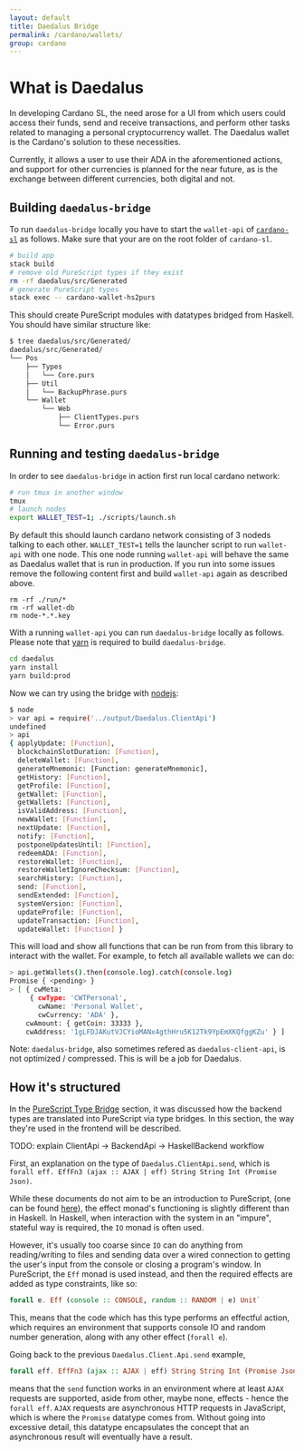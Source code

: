 ```yaml
---
layout: default
title: Daedalus Bridge
permalink: /cardano/wallets/
group: cardano
---
```

[//]: # (Reviewed at e74b95fd7e04b43c03198dbed0f8599d53df5235)

# What is Daedalus

In developing Cardano SL, the need arose for a UI from which users could access
their funds, send and receive transactions, and perform other tasks related to
managing a personal cryptocurrency wallet. The Daedalus wallet is the Cardano's
solution to these necessities.

Currently, it allows a user to use their ADA in the aforementioned actions, and
support for other currencies is planned for the near future, as is the exchange
between different currencies, both digital and not.

## Building `daedalus-bridge`

To run `daedalus-bridge` locally you have to start the `wallet-api` of [`cardano-sl`](https://github.com/input-output-hk/cardano-sl/) as follows. Make sure that your are on the root folder of `cardano-sl`.

```bash
# build app
stack build
# remove old PureScript types if they exist
rm -rf daedalus/src/Generated
# generate PureScript types
stack exec -- cardano-wallet-hs2purs
```

This should create PureScript modules with datatypes bridged from Haskell. You should have similar structure like:

```bash
$ tree daedalus/src/Generated/
daedalus/src/Generated/
└── Pos
    ├── Types
    │   └── Core.purs
    ├── Util
    │   └── BackupPhrase.purs
    └── Wallet
        └── Web
            ├── ClientTypes.purs
            └── Error.purs
```

## Running and testing `daedalus-bridge`

In order to see `daedalus-bridge` in action first run local cardano network:

```bash
# run tmux in another window
tmux
# launch nodes
export WALLET_TEST=1; ./scripts/launch.sh
```

By default this should launch cardano network consisting of 3 nodeds talking to each other. `WALLET_TEST=1` tells the launcher script to run `wallet-api` with one node. This one node running `wallet-api` will behave the same as Daedalus wallet that is run in production. If you run into some issues remove the following content first and build `wallet-api` again as described above.

```
rm -rf ./run/*
rm -rf wallet-db
rm node-*.*.key
```

With a running `wallet-api` you can run `daedalus-bridge` locally as follows.
Please note that [yarn](https://yarnpkg.com/) is required to build `daedalus-bridge`.

```bash
cd daedalus
yarn install
yarn build:prod
```

Now we can try using the bridge with [nodejs](https://nodejs.org/):

```bash
$ node
> var api = require('../output/Daedalus.ClientApi')
undefined
> api
{ applyUpdate: [Function],
  blockchainSlotDuration: [Function],
  deleteWallet: [Function],
  generateMnemonic: [Function: generateMnemonic],
  getHistory: [Function],
  getProfile: [Function],
  getWallet: [Function],
  getWallets: [Function],
  isValidAddress: [Function],
  newWallet: [Function],
  nextUpdate: [Function],
  notify: [Function],
  postponeUpdatesUntil: [Function],
  redeemADA: [Function],
  restoreWallet: [Function],
  restoreWalletIgnoreChecksum: [Function],
  searchHistory: [Function],
  send: [Function],
  sendExtended: [Function],
  systemVersion: [Function],
  updateProfile: [Function],
  updateTransaction: [Function],
  updateWallet: [Function] }
```

This will load and show all functions that can be run from from this library to interact with the wallet. For example, to fetch all available wallets we can do:

```bash
> api.getWallets().then(console.log).catch(console.log)
Promise { <pending> }
> [ { cwMeta:
     { cwType: 'CWTPersonal',
       cwName: 'Personal Wallet',
       cwCurrency: 'ADA' },
    cwAmount: { getCoin: 33333 },
    cwAddress: '1gLFDJAKutVJCYioMANx4gthHru5K12Tk9YpEmXKQfggKZu' } ]
```

Note: `daedalus-bridge`, also sometimes refered as `daedalus-client-api`, is not optimized / compressed. This is will be a job for Daedalus.

## How it's structured

In the [PureScript Type Bridge](/cardano/pstypebridge) section, it was
discussed how the backend types are translated into PureScript via type
bridges. In this section, the way they're used in the frontend will be
described.

TODO: explain ClientApi -> BackendApi -> HaskellBackend workflow

First, an explanation on the type of `Daedalus.ClientApi.send`, which is
`forall eff. EffFn3 (ajax :: AJAX | eff) String String Int (Promise Json)`.

While these documents do not aim to be an introduction to PureScript,
(one can be found [here](http://www.purescript.org/learn/getting-started/)),
the effect monad's functioning is slightly different than in Haskell. In
Haskell, when interaction with the system in an "impure", stateful way is
required, the `IO` monad is often used.

However, it's usually too coarse since `IO` can do anything from
reading/writing to files and sending data over a wired connection to getting
the user's input from the console or closing a program's window. In PureScript,
the `Eff` monad is used instead, and then the required effects are added as
type constraints, like so:

```purescript
forall e. Eff (console :: CONSOLE, random :: RANDOM | e) Unit`
```

This, means that the code which has this type performs an effectful action,
which requires an environment that supports console IO and random number
generation, along with any other effect (`forall e`).

Going back to the previous `Daedalus.Client.Api.send` example,

```purescript
forall eff. EffFn3 (ajax :: AJAX | eff) String String Int (Promise Json)
```

means that the `send` function works in an environment where at least `AJAX`
requests are supported, aside from other, maybe none, effects - hence the
`forall eff`. `AJAX` requests are asynchronous HTTP requests in JavaScript,
which is where the `Promise` datatype comes from. Without going into excessive
detail, this datatype encapsulates the concept that an asynchronous result will
eventually have a result.

